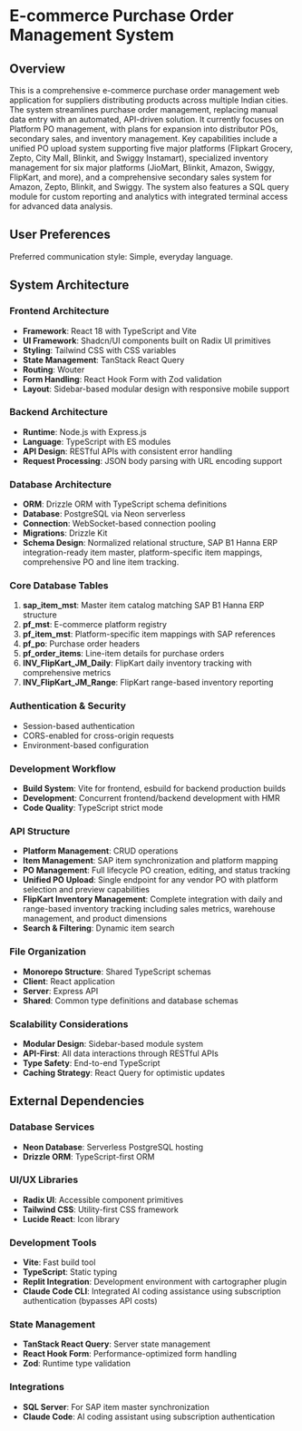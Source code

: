 # E-commerce Purchase Order Management System

## Overview

This is a comprehensive e-commerce purchase order management web application for suppliers distributing products across multiple Indian cities. The system streamlines purchase order management, replacing manual data entry with an automated, API-driven solution. It currently focuses on Platform PO management, with plans for expansion into distributor POs, secondary sales, and inventory management. Key capabilities include a unified PO upload system supporting five major platforms (Flipkart Grocery, Zepto, City Mall, Blinkit, and Swiggy Instamart), specialized inventory management for six major platforms (JioMart, Blinkit, Amazon, Swiggy, FlipKart, and more), and a comprehensive secondary sales system for Amazon, Zepto, Blinkit, and Swiggy. The system also features a SQL query module for custom reporting and analytics with integrated terminal access for advanced data analysis.

## User Preferences

Preferred communication style: Simple, everyday language.

## System Architecture

### Frontend Architecture
- **Framework**: React 18 with TypeScript and Vite
- **UI Framework**: Shadcn/UI components built on Radix UI primitives
- **Styling**: Tailwind CSS with CSS variables
- **State Management**: TanStack React Query
- **Routing**: Wouter
- **Form Handling**: React Hook Form with Zod validation
- **Layout**: Sidebar-based modular design with responsive mobile support

### Backend Architecture
- **Runtime**: Node.js with Express.js
- **Language**: TypeScript with ES modules
- **API Design**: RESTful APIs with consistent error handling
- **Request Processing**: JSON body parsing with URL encoding support

### Database Architecture
- **ORM**: Drizzle ORM with TypeScript schema definitions
- **Database**: PostgreSQL via Neon serverless
- **Connection**: WebSocket-based connection pooling
- **Migrations**: Drizzle Kit
- **Schema Design**: Normalized relational structure, SAP B1 Hanna ERP integration-ready item master, platform-specific item mappings, comprehensive PO and line item tracking.

### Core Database Tables
1. **sap_item_mst**: Master item catalog matching SAP B1 Hanna ERP structure
2. **pf_mst**: E-commerce platform registry
3. **pf_item_mst**: Platform-specific item mappings with SAP references
4. **pf_po**: Purchase order headers
5. **pf_order_items**: Line-item details for purchase orders
6. **INV_FlipKart_JM_Daily**: FlipKart daily inventory tracking with comprehensive metrics
7. **INV_FlipKart_JM_Range**: FlipKart range-based inventory reporting

### Authentication & Security
- Session-based authentication
- CORS-enabled for cross-origin requests
- Environment-based configuration

### Development Workflow
- **Build System**: Vite for frontend, esbuild for backend production builds
- **Development**: Concurrent frontend/backend development with HMR
- **Code Quality**: TypeScript strict mode

### API Structure
- **Platform Management**: CRUD operations
- **Item Management**: SAP item synchronization and platform mapping
- **PO Management**: Full lifecycle PO creation, editing, and status tracking
- **Unified PO Upload**: Single endpoint for any vendor PO with platform selection and preview capabilities
- **FlipKart Inventory Management**: Complete integration with daily and range-based inventory tracking including sales metrics, warehouse management, and product dimensions
- **Search & Filtering**: Dynamic item search

### File Organization
- **Monorepo Structure**: Shared TypeScript schemas
- **Client**: React application
- **Server**: Express API
- **Shared**: Common type definitions and database schemas

### Scalability Considerations
- **Modular Design**: Sidebar-based module system
- **API-First**: All data interactions through RESTful APIs
- **Type Safety**: End-to-end TypeScript
- **Caching Strategy**: React Query for optimistic updates

## External Dependencies

### Database Services
- **Neon Database**: Serverless PostgreSQL hosting
- **Drizzle ORM**: TypeScript-first ORM

### UI/UX Libraries
- **Radix UI**: Accessible component primitives
- **Tailwind CSS**: Utility-first CSS framework
- **Lucide React**: Icon library

### Development Tools
- **Vite**: Fast build tool
- **TypeScript**: Static typing
- **Replit Integration**: Development environment with cartographer plugin
- **Claude Code CLI**: Integrated AI coding assistance using subscription authentication (bypasses API costs)

### State Management
- **TanStack React Query**: Server state management
- **React Hook Form**: Performance-optimized form handling
- **Zod**: Runtime type validation

### Integrations
- **SQL Server**: For SAP item master synchronization
- **Claude Code**: AI coding assistant using subscription authentication
